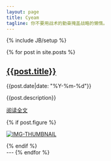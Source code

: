 ```yaml
---
layout: page
title: Cyeam
tagline: 你不要用战术的勤奋掩盖战略的懒惰。 
---
```

{% include JB/setup %}

{% for post in site.posts %}
<h2>
    <a id="{{post.title}}" href="{{post.url}}" target="_blank">
        {{post.title}}
    </a>
</h2>
<p class="date">
    <span class="icon-calendar">
    </span>
    {{post.date|date: "%Y-%m-%d"}}
</p>
<p class="description">{{post.description}}</p>

<p class="read-all">
    <a href="{{post.url}}" target="_blank">
        <span class="icon-resize-full">
        </span>
        阅读全文
    </a>
</p>

{% if post.figure %}
<p class="figure center">
    <a href="{{post.url}}" target="_blank">
        <img src="{{post.figure}}" alt="IMG-THUMBNAIL"/>
    </a>
</p>
{% endif %}
<br>
---
{% endfor %}
